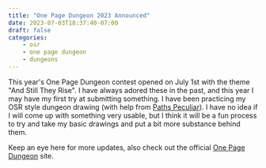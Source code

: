 ```yaml
---
title: "One Page Dungeon 2023 Announced"
date: 2023-07-03T18:37:40-07:00
draft: false
categories: 
    - osr
    - one page dungeon
    - dungeons
---
```


This year's One Page Dungeon contest opened on July 1st with the theme "And Still They Rise". I have always adored these in the past, and this year I may have my first try at submitting something. I have been practicing my OSR style dungeon drawing (with help from [Paths Peculiar](https://www.wistedt.net/tutorials/tutorial-dungeon-map/)). I have no idea if I will come up with something very usable, but I think it will be a fun process to try and take my basic drawings and put a bit more substance behind them.

Keep an eye here for more updates, also check out the official [One Page Dungeon](https://www.dungeoncontest.com/) site.

